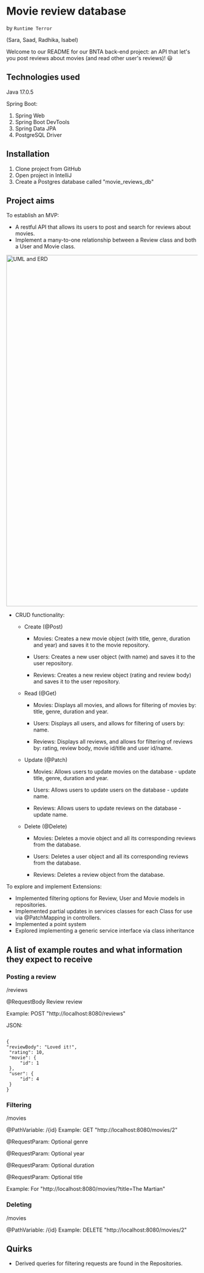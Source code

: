 # Movie review database

by `Runtime Terror`

(Sara, Saad, Radhika, Isabel)

Welcome to our README for our BNTA back-end project: an API that let's you post reviews about movies (and read other user's reviews)! :smiley: 

## Technologies used

Java 17.0.5
 
Spring Boot:
1. Spring Web
2. Spring Boot DevTools
3. Spring Data JPA
4. PostgreSQL Driver

 ## Installation
  1. Clone project from GitHub
  2. Open project in IntelliJ
  3. Create a Postgres database called "movie_reviews_db"
 
 ## Project aims
 To establish an MVP:
  - A restful API that allows its users to post and search for reviews about movies.
  - Implement a many-to-one relationship between a Review class and both a User and Movie class.
  
  <img width="924" alt="UML and ERD" src="https://user-images.githubusercontent.com/20325422/207849156-5654cbf4-3dd3-48e5-8775-b66a75697b83.png">
  
  - CRUD functionality:
    - Create (@Post)
      
      - Movies: Creates a new movie object (with title, genre, duration and year) and saves it to the movie repository.
      
      - Users: Creates a new user object (with name) and saves it to the user repository.
      
      - Reviews: Creates a new review object (rating and review body) and saves it to the user repository.
      
    - Read (@Get)
      
      - Movies: Displays all movies, and allows for filtering of movies by: title, genre, duration and year.
      
      - Users: Displays all users, and allows for filtering of users by: name.
      
      - Reviews: Displays all reviews, and allows for filtering of reviews by: rating, review body, movie id/title and user id/name.
      
    - Update (@Patch)

      - Movies: Allows users to update movies on the database - update title, genre, duration and year.
      
      - Users: Allows users to update users on the database - update name.
      
      - Reviews: Allows users to update reviews on the database - update name.
      
    - Delete (@Delete)

      - Movies: Deletes a movie object and all its corresponding reviews from the database.
      
      - Users: Deletes a user object and all its corresponding reviews from the database.
      
      - Reviews: Deletes a review object from the database.
    
 To explore and implement Extensions:
  - Implemented filtering options for Review, User and Movie models in repositories.
  - Implemented partial updates in services classes for each Class for use via @PatchMapping in controllers.
  - Implemented a point system
  - Explored implementing a generic service interface via class inheritance


## A list of example routes and what information they expect to receive
 
   ### Posting a review
   
   /reviews

   @RequestBody Review review
   
   Example: POST "http://localhost:8080/reviews"
   
   JSON: 
   
   ```
   
   {
   "reviewBody": "Loved it!",  
    "rating": 10,
    "movie": {
        "id": 1
    },
    "user": {
        "id": 4
    } 
   }
   
   ```
   
   
   ### Filtering
   
   /movies
   
   @PathVariable: /{id}
   Example: GET "http://localhost:8080/movies/2"
   
   @RequestParam: Optional<String> genre
   
   @RequestParam: Optional<Integer> year
   
   @RequestParam: Optional<Integer> duration
   
   @RequestParam: Optional<String> title 
   
   Example: For "http://localhost:8080/movies/?title=The Martian"
   
   ### Deleting
   
   /movies
    
   @PathVariable: /{id}
   Example: DELETE "http://localhost:8080/movies/2"
 
 
## Quirks

  - Derived queries for filtering requests are found in the Repositories.
